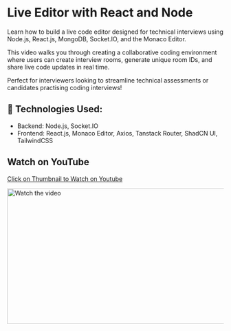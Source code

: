 # Live Editor with React and Node

Learn how to build a live code editor designed for technical interviews using Node.js, React.js, MongoDB, Socket.IO, and the Monaco Editor.

This video walks you through creating a collaborative coding environment where users can create interview rooms, generate unique room IDs, and share live code updates in real time.

Perfect for interviewers looking to streamline technical assessments or candidates practising coding interviews!


## 📂 Technologies Used:
- Backend: Node.js, Socket.IO
- Frontend: React.js, Monaco Editor, Axios, Tanstack Router, ShadCN UI, TailwindCSS


## Watch on YouTube

[Click on Thumbnail to Watch on Youtube](https://youtu.be/ey1Bi6lI0Gg)

[<img alt="Watch the video" height="315" src="https://img.youtube.com/vi/ey1Bi6lI0Gg/hqdefault.jpg" width="560"/>](https://youtu.be/ey1Bi6lI0Gg)

